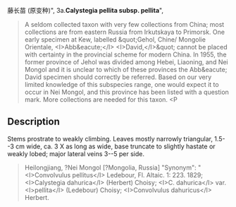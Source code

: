 藤长苗 (原变种)",
3a.**Calystegia pellita subsp. pellita**",

> A seldom collected taxon with very few collections from China; most collections are from eastern Russia from Irkutskaya to Primorsk. One early specimen at Kew, labelled &amp;quot;Gehol, Chine/ Mongolie Orientale, &lt;I&gt;Abb&amp;eacute;&lt;/I&gt; &lt;I&gt;David,&lt;/I&gt;&amp;quot; cannot be placed with certainty in the provincial scheme for modern China. In 1955, the former province of Jehol was divided among Hebei, Liaoning, and Nei Mongol and it is unclear to which of these provinces the Abb&amp;eacute; David specimen should correctly be referred. Based on our very limited knowledge of this subspecies range, one would expect it to occur in Nei Mongol, and this province has been listed with a question mark. More collections are needed for this taxon. &lt;P

## Description
Stems prostrate to weakly climbing. Leaves mostly narrowly triangular, 1.5--3 cm wide, ca. 3 X as long as wide, base truncate to slightly hastate or weakly lobed; major lateral veins 3--5 per side.

> Heilongjiang, ?Nei Mongol [?Mongolia, Russia]
  "Synonym": "&lt;I&gt;Convolvulus pellitus&lt;/I&gt; Ledebour, Fl. Altaic. 1: 223. 1829; &lt;I&gt;Calystegia dahurica&lt;/I&gt; (Herbert) Choisy; &lt;I&gt;C. dahurica&lt;/I&gt; var. &lt;I&gt;pellita&lt;/I&gt; (Ledebour) Choisy; &lt;I&gt;Convolvulus dahuricus&lt;/I&gt; Herbert.
